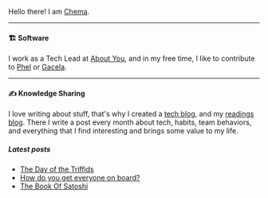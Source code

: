 Hello there! I am [Chema](https://chemaclass.com).

---

#### 🏗 Software

I work as a <span title="The most inspiring and personal fashion online shop in Europe">Tech Lead at <a target="_blank" href="https://aboutyou.com/">About You</a></span>, 
and in my free time, I like to contribute
to <span title="A Functional Programming language that transpiles to PHP"><a target="_blank" href="https://phel-lang.org">Phel</a></span> 
or <span title="A library that helps you build modular PHP applications"><a target="_blank" href="https://gacela-project.com/">Gacela</a></span>.

---

#### ✍️ Knowledge Sharing

I love writing about stuff, that's why I created a [tech blog](https://chemaclass.es/blog/), and
my [readings blog](https://chemaclass.es/readings/). There I write a post every month about tech, habits, team
behaviors, and everything that I find interesting and brings some value to my life.

##### Latest posts

<!-- BLOG-POST-LIST:START -->
- [The Day of the Triffids](https://chemaclass.com/readings/the-day-of-the-triffids/)
- [How do you get everyone on board?](https://chemaclass.com/blog/how-do-you-get-everyone-on-board/)
- [The Book Of Satoshi](https://chemaclass.com/readings/the-book-of-satoshi/)
<!-- BLOG-POST-LIST:END -->
